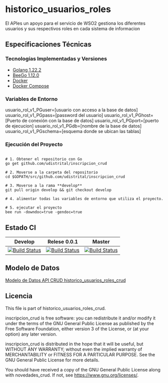 # historico_usuarios_roles
El APIes un apoyo para el servicio de WSO2 gestiona los diferentes usuarios y sus respectivos roles en cada sistema de informacion 

## Especificaciones Técnicas

### Tecnologías Implementadas y Versiones
* [Golang 1.22.2](https://github.com/udistrital/introduccion_oas/blob/master/instalacion_de_herramientas/golang.md)
* [BeeGo 1.12.0](https://github.com/udistrital/introduccion_oas/blob/master/instalacion_de_herramientas/beego.md)
* [Docker](https://docs.docker.com/engine/install/ubuntu/)
* [Docker Compose](https://docs.docker.com/compose/)

### Variables de Entorno

usuario_rol_v1_PGuser=[usuario con acceso a la base de datos]
usuario_rol_v1_PGpass=[password del usuario]
usuario_rol_v1_PGhost=[Puerto de conexión con la base de datos]
usuario_rol_v1_PGport=[puerto de ejecucion]
usuario_rol_v1_PGdb=[nombre de la base de datos]
usuario_rol_v1_PGschema=[esquema donde se ubican las tablas]

### Ejecución del Proyecto
```shel

# 1. Obtener el repositorio con Go
go get github.com/udistrital/inscripcion_crud

# 2. Moverse a la carpeta del repositorio
cd $GOPATH/src/github.com/udistrital/inscripcion_crud

# 3. Moverse a la rama **develop**
git pull origin develop && git checkout develop

# 4. alimentar todas las variables de entorno que utiliza el proyecto.

# 5. ejecutar el proyecto
bee run -downdoc=true -gendoc=true 
```
## Estado CI

| Develop | Relese 0.0.1 | Master |
| -- | -- | -- |
| [![Build Status](https://hubci.portaloas.udistrital.edu.co/api/badges/udistrital/historico_usuarios_roles_crud/status.svg?ref=refs/heads/develop)](https://hubci.portaloas.udistrital.edu.co/udistrital/historico_usuarios_roles_crud/) | [![Build Status](https://hubci.portaloas.udistrital.edu.co/api/badges/udistrital/historico_usuarios_roles_crud/status.svg?ref=refs/heads/release/0.0.1)](https://hubci.portaloas.udistrital.edu.co/udistrital/historico_usuarios_roles_crud/) | [![Build Status](https://hubci.portaloas.udistrital.edu.co/api/badges/udistrital/historico_usuarios_roles_crud/status.svg)](https://hubci.portaloas.udistrital.edu.co/udistrital/historico_usuarios_roles_crud/) |

## Modelo de Datos

[Modelo de Datos API CRUD historico_usuarios_roles_crud](https://udistritaleduco-my.sharepoint.com/:i:/g/personal/computo_udistrital_edu_co/ETC3Qy30I-xMqof1NbjVrikBXokuoCPu-HuAf4Spz34l3w?e=9bmgpi)


## Licencia

This file is part of historico_usuarios_roles_crud.

inscripcion_crud is free software: you can redistribute it and/or modify it under the terms of the GNU General Public License as published by the Free Software Foundation, either version 3 of the License, or (at your option) any later version.

inscripcion_crud is distributed in the hope that it will be useful, but WITHOUT ANY WARRANTY; without even the implied warranty of MERCHANTABILITY or FITNESS FOR A PARTICULAR PURPOSE. See the GNU General Public License for more details.

You should have received a copy of the GNU General Public License along with novedades_crud. If not, see https://www.gnu.org/licenses/.